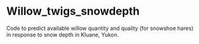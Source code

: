 # Willow_twigs_snowdepth
Code to predict available willow quantity and quality (for snowshoe hares) in response to snow depth in Kluane, Yukon.

